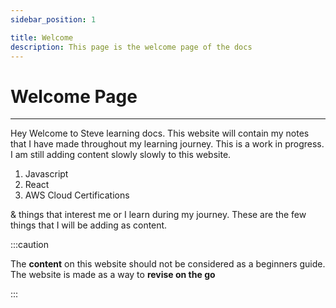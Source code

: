 ```yaml
---
sidebar_position: 1

title: Welcome
description: This page is the welcome page of the docs
---
```


# Welcome Page

---

Hey Welcome to Steve learning docs. This website will contain my notes that I have made throughout my learning journey.
This is a work in progress. I am still adding content slowly slowly to this website.

1. Javascript
1. React
1. AWS Cloud Certifications

& things that interest me or I learn during my journey.
These are the few things that I will be adding as content.

:::caution

The **content** on this website should not be considered as a beginners guide.  
The website is made as a way to **revise on the go**

:::

